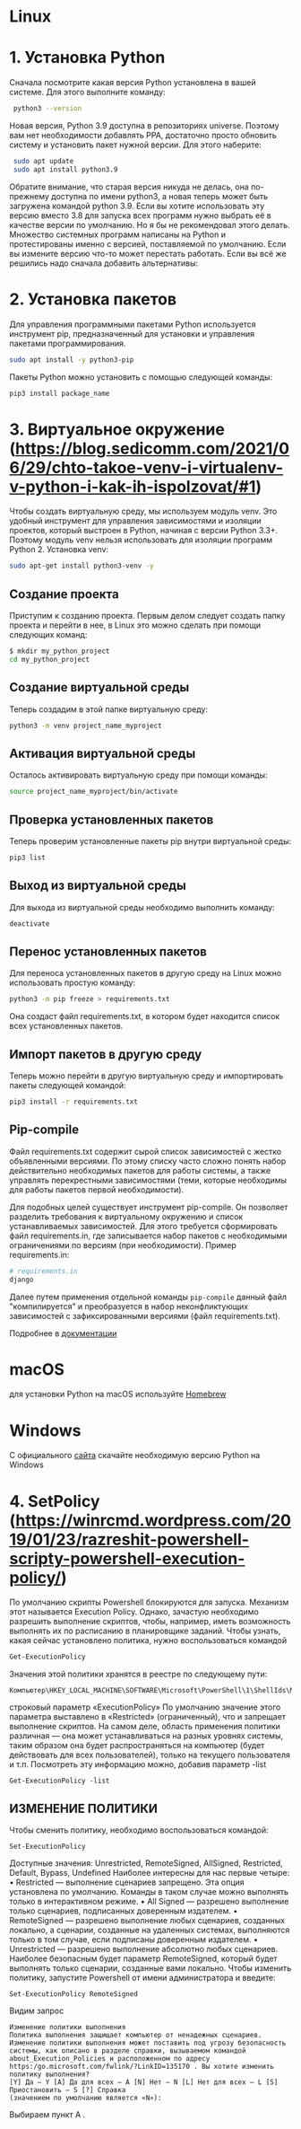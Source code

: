 # Linux

# 1.	Установка Python
Сначала посмотрите какая версия Python установлена в вашей системе. Для этого выполните команду:
```sh
 python3 --version
```

Новая версия, Python 3.9 доступна в репозиториях universe. Поэтому вам нет необходимости добавлять PPA, достаточно просто обновить систему и установить пакет нужной версии. Для этого наберите:
```sh
 sudo apt update
 sudo apt install python3.9
 ```
Обратите внимание, что старая версия никуда не делась, она по-прежнему доступна по имени python3, а новая теперь может быть загружена командой python 3.9. Если вы хотите использовать эту версию вместо 3.8 для запуска всех программ нужно выбрать её в качестве версии по умолчанию. Но я бы не рекомендовал этого делать. Множество системных программ написаны на Python и протестированы именно с версией, поставляемой по умолчанию. Если вы измените версию что-то может перестать работать. Если вы всё же решились надо сначала добавить альтернативы:

# 2.	Установка пакетов
Для управления программными пакетами Python используется инструмент pip, предназначенный для установки и управления пакетами программирования.
```sh
sudo apt install -y python3-pip
```
Пакеты Python можно установить с помощью следующей команды:
```sh
pip3 install package_name
```

# 3.	Виртуальное окружение (https://blog.sedicomm.com/2021/06/29/chto-takoe-venv-i-virtualenv-v-python-i-kak-ih-ispolzovat/#1) 
Чтобы создать виртуальную среду, мы используем модуль venv. Это удобный инструмент для управления зависимостями и изоляции проектов, который выстроен в Python, начиная с версии Python 3.3+. Поэтому модуль venv нельзя использовать для изоляции программ Python 2.
Установка venv:
```sh
sudo apt-get install python3-venv -y
```
## Создание проекта
Приступим к созданию проекта. Первым делом следует создать папку проекта и перейти в нее, в Linux это можно сделать при помощи следующих команд:
```sh
$ mkdir my_python_project
cd my_python_project
```

## Создание виртуальной среды
Теперь создадим в этой папке виртуальную среду:
```sh
python3 -m venv project_name_myproject
```
## Активация виртуальной среды
Осталось активировать виртуальную среду при помощи команды:
```sh
source project_name_myproject/bin/activate
```
## Проверка установленных пакетов
Теперь проверим установленные пакеты pip внутри виртуальной среды:
```sh
pip3 list
```
## Выход из виртуальной среды
Для выхода из виртуальной среды необходимо выполнить команду:
```sh
deactivate
```
## Перенос установленных пакетов
Для переноса установленных пакетов в другую среду на Linux можно использовать простую команду:
```sh
python3 -m pip freeze > requirements.txt
```
Она создаст файл requirements.txt, в котором будет находится список всех установленных пакетов.
## Импорт пакетов в другую среду
Теперь можно перейти в другую виртуальную среду и импортировать пакеты следующей командой:
```sh
pip3 install -r requirements.txt
```

## Pip-compile
Файл requirements.txt содержит сырой список зависимостей с жестко объявленными версиями. По этому списку часто сложно понять набор действительно необходимых пакетов для работы системы, а также управлять перекрестными зависимостями (теми, которые необходимы для работы пакетов первой необходимости).

Для подобных целей существует инструмент pip-compile. Он позволяет разделить требования к виртуальному окружению и список устанавливаемых зависимостей. Для этого требуется сформировать файл requirements.in, где записывается набор пакетов с необходимыми ограничениями по версиям (при необходимости). Пример requirements.in:
```sh
# requirements.in
django
```
Далее путем применения отдельной команды `pip-compile` данный файл "компилируется" и преобразуется в набор неконфликтующих зависимостей с зафиксированными версиями (файл requirements.txt).

Подробнее в [документации](https://pypi.org/project/pip-tools/)

# macOS

для установки Python на macOS используйте [Homebrew](https://brew.sh)

# Windows

С официального [сайта](https://www.python.org/downloads/windows/) скачайте необходимую версию Python на Windows

# 4.	SetPolicy (https://winrcmd.wordpress.com/2019/01/23/razreshit-powershell-scripty-powershell-execution-policy/)
По умолчанию скрипты Powershell блокируются для запуска. Механизм этот называется Execution Policy. Однако, зачастую необходимо разрешить выполнение скриптов, чтобы, например, иметь возможность выполнять их по расписанию в планировщике заданий.
Чтобы узнать, какая сейчас установлено политика, нужно воспользоваться командой
```sh
Get-ExecutionPolicy
```
Значения этой политики хранятся в реестре по следующему пути:
```
Компьютер\HKEY_LOCAL_MACHINE\SOFTWARE\Microsoft\PowerShell\1\ShellIds\Microsoft.PowerShell
```
строковый параметр «ExecutionPolicy»
По умолчанию значение этого параметра выставлено в «Restricted» (ограниченный), что и запрещает выполнение скриптов.
На самом деле, область применения политики различная — она может устанавливаться на разных уровнях системы, таким образом она будет распространяться на компьютер (будет действовать для всех пользователей), только на текущего пользователя и т.п. Посмотреть эту информацию можно, добавив параметр -list
```
Get-ExecutionPolicy -list
```

## ИЗМЕНЕНИЕ ПОЛИТИКИ
Чтобы сменить политику, необходимо воспользоваться командой:
```
Set-ExecutionPolicy
```
Доступные значения:
Unrestricted, RemoteSigned, AllSigned, Restricted, Default, Bypass, Undefined
Наиболее интересны для нас первые четыре:
• Restricted — выполнение сценариев запрещено. Эта опция установлена по умолчанию. Команды в таком случае можно выполнять только в интерактивном режиме.
• All Signed — разрешено выполнение только сценариев, подписанных доверенным издателем.
• RemoteSigned — разрешено выполнение любых сценариев, созданных локально, а сценарии, созданные на удаленных системах, выполняются только в том случае, если подписаны доверенным издателем.
• Unrestricted — разрешено выполнение абсолютно любых сценариев.
Наиболее безопасным будет параметр RemoteSigned, который будет выполнять только сценарии, созданные вами локально.
Чтобы изменить политику, запустите Powershell от имени администратора и введите:
```
Set-ExecutionPolicy RemoteSigned
```
Видим запрос
```
Изменение политики выполнения
Политика выполнения защищает компьютер от ненадежных сценариев. Изменение политики выполнения может поставить под угрозу безопасность системы, как описано в разделе справки, вызываемом командой about_Execution_Policies и расположенном по адресу https:/go.microsoft.com/fwlink/?LinkID=135170 . Вы хотите изменить политику выполнения?
[Y] Да — Y [A] Да для всех — A [N] Нет — N [L] Нет для всех — L [S] Приостановить — S [?] Справка
(значением по умолчанию является «N»):
```
Выбираем пункт A .



